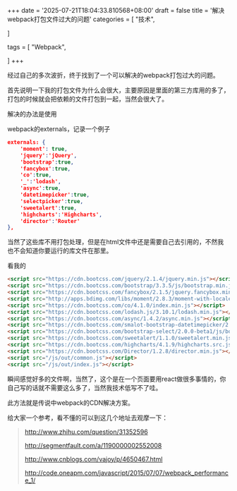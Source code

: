 +++
date = '2025-07-21T18:04:33.810568+08:00'
draft = false
title = '解决webpack打包文件过大的问题'
categories = [
    "技术",

]

tags = [
    "Webpack",

]
+++

经过自己的多次波折，终于找到了一个可以解决的webpack打包过大的问题。

首先说明一下我的打包文件为什么会很大，主要原因是里面的第三方库用的多了，打包的时候就会把依赖的文件打包到一起，当然会很大了。

解决的办法是使用

webpack的externals，记录一个例子

```json
externals: {
    'moment': true,
    'jquery':'jQuery',
    'bootstrap':true,
    'fancybox':true,
    'co':true,
    '_':'lodash',
    'async':true,
    'datetimepicker':true,
    'selectpicker':true,
    'sweetalert':true,
    'highcharts':'Highcharts',
    'director':'Router'
},
```

当然了这些库不用打包处理，但是在html文件中还是需要自己去引用的，不然我也不会知道你要运行的库文件在那里。

看我的

```html
<script src="https://cdn.bootcss.com/jquery/2.1.4/jquery.min.js"></script>
<script src="https://cdn.bootcss.com/bootstrap/3.3.5/js/bootstrap.min.js"></script>
<script src="https://cdn.bootcss.com/fancybox/2.1.5/jquery.fancybox.min.js"></script>
<script src="http://apps.bdimg.com/libs/moment/2.8.3/moment-with-locales.min.js"></script>
<script src="https://cdn.bootcss.com/co/4.1.0/index.min.js"></script>
<script src="https://cdn.bootcss.com/lodash.js/3.10.1/lodash.min.js"></script>
<script src="https://cdn.bootcss.com/async/1.4.2/async.min.js"></script>
<script src="https://cdn.bootcss.com/smalot-bootstrap-datetimepicker/2.3.4/js/bootstrap-datetimepicker.min.js"></script>
<script src="https://cdn.bootcss.com/bootstrap-select/2.0.0-beta1/js/bootstrap-select.min.js"></script>
<script src="https://cdn.bootcss.com/sweetalert/1.1.0/sweetalert.min.js"></script>
<script src="https://cdn.bootcss.com/highcharts/4.1.9/highcharts.src.js"></script>
<script src="https://cdn.bootcss.com/Director/1.2.8/director.min.js"></script>
<script src="/js/out/common.js"></script>
<script src="/js/out/index.js"></script>
```

瞬间感觉好多的文件啊，当然了，这个是在一个页面要用react做很多事情的，你自己写的话就不需要这么多了，当然我技术低写不了哇。

此方法就是传说中webpack的CDN解决方案。

给大家一个参考，看不懂的可以到这几个地址去观摩一下：

> <http://www.zhihu.com/question/31352596>
>
> <http://segmentfault.com/a/1190000002552008>
>
> <http://www.cnblogs.com/vajoy/p/4650467.html>
>
> <http://code.oneapm.com/javascript/2015/07/07/webpack_performance_1/>
